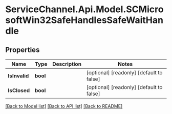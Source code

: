 # ServiceChannel.Api.Model.SCMicrosoftWin32SafeHandlesSafeWaitHandle

## Properties

Name | Type | Description | Notes
------------ | ------------- | ------------- | -------------
**IsInvalid** | **bool** |  | [optional] [readonly] [default to false]
**IsClosed** | **bool** |  | [optional] [readonly] [default to false]

[[Back to Model list]](../README.md#documentation-for-models) [[Back to API list]](../README.md#documentation-for-api-endpoints) [[Back to README]](../README.md)

